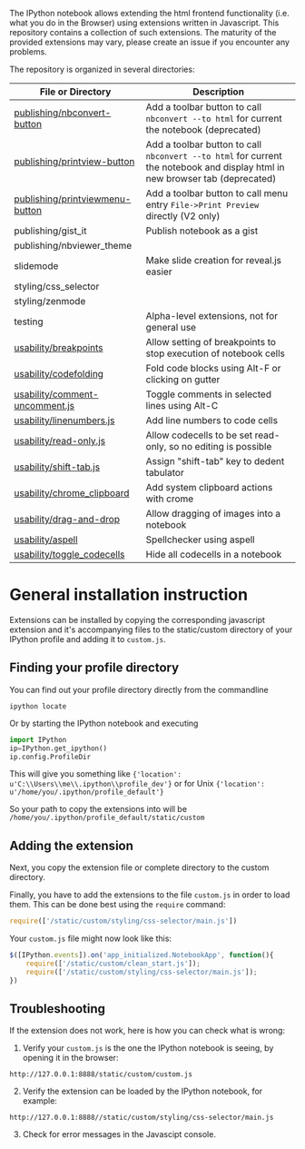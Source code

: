The IPython notebook allows extending the html frontend functionality (i.e. what you do in the Browser) using extensions written in Javascript. This repository contains a collection of such extensions. The maturity of the provided extensions may vary, please create an issue if you encounter any problems.

The repository is organized in several directories: 

| File or Directory      | Description                                                                       | 
| ---------------------- |---------------------------------------------------------------------------------|
| [publishing/nbconvert-button](wiki/Nbconvert-button)	   | Add a toolbar button to call `nbconvert --to html` for current the notebook (deprecated)     |
| [publishing/printview-button](wiki/Printview-button)	   | Add a toolbar button to call `nbconvert --to html` for current the notebook and display html in new browser tab (deprecated)                   |
| [publishing/printviewmenu-button](wiki/Printviewmenu-button)	   | Add a toolbar button to call menu entry `File->Print Preview` directly (V2 only)                   |
| publishing/gist_it                             |  Publish notebook as a gist  |
| publishing/nbviewer_theme | |
| slidemode              | Make slide creation for reveal.js easier                                          |
| styling/css_selector   |                                              |
| styling/zenmode        |                                              |
| testing                | Alpha-level extensions, not for general use                                   |
| [usability/breakpoints](wiki/Breakpoints)  | Allow setting of breakpoints to stop execution of notebook cells            |
| [usability/codefolding](wiki/Codefolding)  | Fold code blocks using Alt-F or clicking on gutter            |
| [usability/comment-uncomment.js](wiki/Comment-uncomment) | Toggle comments in selected lines using Alt-C   |
| [usability/linenumbers.js](wiki/Linenumbers) | Add line numbers to code cells   |
| [usability/read-only.js](wiki/Readonly) | Allow codecells to be set read-only, so no editing is possible   |
| [usability/shift-tab.js](wiki/Shift-tab) | Assign "shift-tab" key to dedent tabulator                      |
| [usability/chrome_clipboard](wiki/chrome_clipboard) | Add system clipboard actions with crome      |
| [usability/drag-and-drop](wiki/drag-and-drop) | Allow dragging of images into a notebook         |
| [usability/aspell](wiki/aspell) | Spellchecker using aspell |
| [usability/toggle_codecells](wiki/toggle_codecells) | Hide all codecells in a notebook      |

# General installation instruction
Extensions can be installed by copying the corresponding javascript extension and it's accompanying files to the static/custom directory of your IPython profile and adding it to `custom.js`. 

## Finding your profile directory
You can find out your profile directory directly from the commandline
```
ipython locate
```
Or by starting the IPython notebook and executing
```python
import IPython
ip=IPython.get_ipython()
ip.config.ProfileDir 
```
This will give you something like
`{'location': u'C:\\Users\\me\\.ipython\\profile_dev'}`
or for Unix
`{'location': u'/home/you/.ipython/profile_default'}`

So your path to copy the extensions into will be
`/home/you/.ipython/profile_default/static/custom`

## Adding the extension
Next, you copy the extension file or complete directory to the custom directory.

Finally, you have to add the extensions to the file `custom.js` in order to load them.
This can be done best using the `require` command:
```javascript
require(['/static/custom/styling/css-selector/main.js']) 
```

Your `custom.js` file might now look like this:
```javascript
$([IPython.events]).on('app_initialized.NotebookApp', function(){
    require(['/static/custom/clean_start.js']);
    require(['/static/custom/styling/css-selector/main.js']);
})
```
## Troubleshooting
If the extension does not work, here is how you can check what is wrong:
1. Verify your `custom.js` is the one the IPython notebook is seeing, by opening it in the browser:

`http://127.0.0.1:8888/static/custom/custom.js`

2. Verify the extension can be loaded by the IPython notebook, for example:

`http://127.0.0.1:8888//static/custom/styling/css-selector/main.js`

3. Check for error messages in the Javascipt console. 

